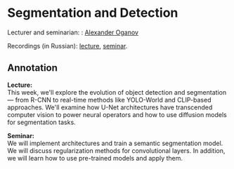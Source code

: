 # Segmentation and Detection

Lecturer and seminarian: : [Alexander Oganov](https://www.hse.ru/org/persons/956617478/)

Recordings (in Russian): [lecture](https://disk.yandex.ru/d/mzXlT0U3MzEZkQ/%D0%9F%D0%9C%D0%98/DL%202/lecture_05.mp4), [seminar](https://disk.yandex.ru/d/mzXlT0U3MzEZkQ/%D0%9F%D0%9C%D0%98/DL%202/seminar_05.mp4).

## Annotation

**Lecture:**  
This week, we'll explore the evolution of object detection and segmentation — from R-CNN to real-time methods like YOLO-World and CLIP-based approaches. We'll examine how U-Net architectures have transcended computer vision to power neural operators and how to use diffusion models for segmentation tasks.

**Seminar:**  
We will implement architectures and train a semantic segmentation model. We will discuss regularization methods for convolutional layers. In addition, we will learn how to use pre-trained models and apply them.